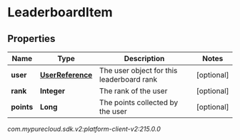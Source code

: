 # LeaderboardItem


## Properties

| Name | Type | Description | Notes |
| ------------ | ------------- | ------------- | ------------- |
| **user** | [**UserReference**](UserReference) | The user object for this leaderboard rank |  [optional] |
| **rank** | **Integer** | The rank of the user |  [optional] |
| **points** | **Long** | The points collected by the user |  [optional] |




_com.mypurecloud.sdk.v2:platform-client-v2:215.0.0_

